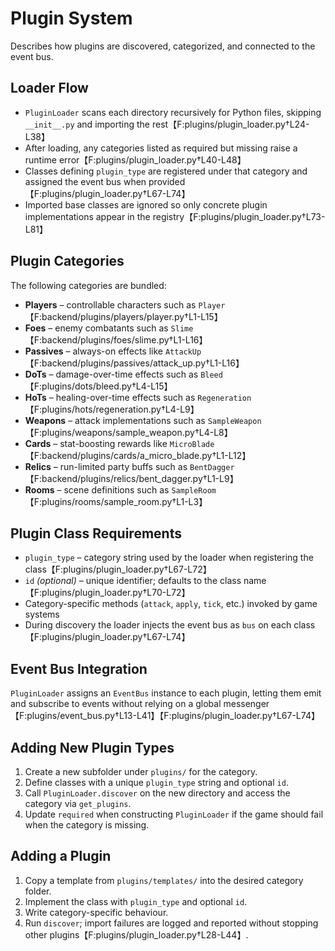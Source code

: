 # Plugin System

Describes how plugins are discovered, categorized, and connected to the event bus.

## Loader Flow
- `PluginLoader` scans each directory recursively for Python files, skipping `__init__.py` and importing the rest【F:plugins/plugin_loader.py†L24-L38】
- After loading, any categories listed as required but missing raise a runtime error【F:plugins/plugin_loader.py†L40-L48】
- Classes defining `plugin_type` are registered under that category and assigned the event bus when provided【F:plugins/plugin_loader.py†L67-L74】
- Imported base classes are ignored so only concrete plugin implementations appear in the registry【F:plugins/plugin_loader.py†L73-L81】

## Plugin Categories
The following categories are bundled:

- **Players** – controllable characters such as `Player`【F:backend/plugins/players/player.py†L1-L15】
- **Foes** – enemy combatants such as `Slime`【F:backend/plugins/foes/slime.py†L1-L16】
- **Passives** – always-on effects like `AttackUp`【F:backend/plugins/passives/attack_up.py†L1-L16】
- **DoTs** – damage-over-time effects such as `Bleed`【F:plugins/dots/bleed.py†L4-L15】
- **HoTs** – healing-over-time effects such as `Regeneration`【F:plugins/hots/regeneration.py†L4-L9】
- **Weapons** – attack implementations such as `SampleWeapon`【F:plugins/weapons/sample_weapon.py†L4-L8】
- **Cards** – stat-boosting rewards like `MicroBlade`【F:backend/plugins/cards/a_micro_blade.py†L1-L12】
- **Relics** – run-limited party buffs such as `BentDagger`【F:backend/plugins/relics/bent_dagger.py†L1-L9】
- **Rooms** – scene definitions such as `SampleRoom`【F:plugins/rooms/sample_room.py†L1-L3】

## Plugin Class Requirements
- `plugin_type` – category string used by the loader when registering the class【F:plugins/plugin_loader.py†L67-L72】
- `id` *(optional)* – unique identifier; defaults to the class name【F:plugins/plugin_loader.py†L70-L72】
- Category-specific methods (`attack`, `apply`, `tick`, etc.) invoked by game systems
- During discovery the loader injects the event bus as `bus` on each class【F:plugins/plugin_loader.py†L67-L74】

## Event Bus Integration
`PluginLoader` assigns an `EventBus` instance to each plugin, letting them emit and subscribe to events without relying on a global messenger【F:plugins/event_bus.py†L13-L41】【F:plugins/plugin_loader.py†L67-L74】

## Adding New Plugin Types
1. Create a new subfolder under `plugins/` for the category.
2. Define classes with a unique `plugin_type` string and optional `id`.
3. Call `PluginLoader.discover` on the new directory and access the category via `get_plugins`.
4. Update `required` when constructing `PluginLoader` if the game should fail when the category is missing.

## Adding a Plugin
1. Copy a template from `plugins/templates/` into the desired category folder.
2. Implement the class with `plugin_type` and optional `id`.
3. Write category-specific behaviour.
4. Run `discover`; import failures are logged and reported without stopping other plugins【F:plugins/plugin_loader.py†L28-L44】.
